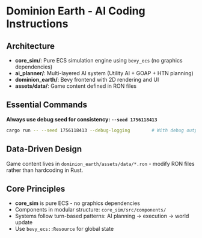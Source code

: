 # Dominion Earth - AI Coding Instructions

## Architecture

- **core_sim/**: Pure ECS simulation engine using `bevy_ecs` (no graphics dependencies)
- **ai_planner/**: Multi-layered AI system (Utility AI + GOAP + HTN planning)
- **dominion_earth/**: Bevy frontend with 2D rendering and UI
- **assets/data/**: Game content defined in RON files

## Essential Commands

**Always use debug seed for consistency: `--seed 1756118413`**

```bash
cargo run -- --seed 1756118413 --debug-logging        # With debug output
```

## Data-Driven Design

Game content lives in `dominion_earth/assets/data/*.ron` - modify RON files rather than hardcoding in Rust.

## Core Principles

- **core_sim** is pure ECS - no graphics dependencies
- Components in modular structure: `core_sim/src/components/`
- Systems follow turn-based patterns: AI planning → execution → world update
- Use `bevy_ecs::Resource` for global state

